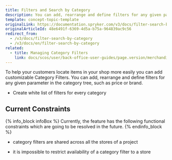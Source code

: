 ```yaml
---
title: Filters and Search by Category
description: You can add, rearrange and define filters for any given parameter in the category tree, such as price or brand.
template: concept-topic-template
originalLink: https://documentation.spryker.com/v3/docs/filter-search-by-category
originalArticleId: 48e6491f-6369-4d5a-b75a-964839ac9c56
redirect_from:
  - /v3/docs/filter-search-by-category
  - /v3/docs/en/filter-search-by-category
related:
  - title: Managing Category Filters
    link: docs/scos/user/back-office-user-guides/page.version/merchandising/search-and-filters/managing-category-filters.html
---
```


To help your customers locate items in your shop more easily you can add customizable Category Filters. You can add, rearrange and define filters for any given parameter in the category tree, such as price or brand.

* Create white list of filters for every category

## Current Constraints

{% info_block infoBox %}
Currently, the feature has the following functional constraints which are going to be resolved in the future.
{% endinfo_block %}

* category filters are shared across all the stores of a project

* it is impossible to restrict availability of a category filter to a store

